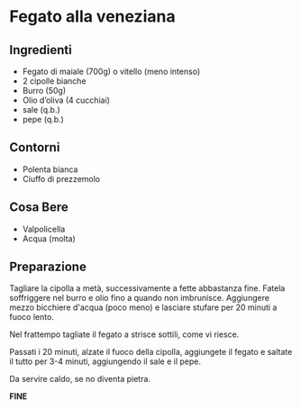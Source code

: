 # Fegato alla veneziana

## Ingredienti

-	Fegato di maiale (700g) o vitello (meno intenso)
-	2 cipolle bianche
-	Burro (50g)
-	Olio d’oliva (4 cucchiai)
-	sale (q.b.)
-	pepe (q.b.)

## Contorni

-	Polenta bianca
-	Ciuffo di prezzemolo

## Cosa Bere

-	Valpolicella
-	Acqua (molta)

## Preparazione

Tagliare la cipolla a metà, successivamente a fette abbastanza fine. Fatela soffriggere nel burro e olio fino a quando non imbrunisce. 
Aggiungere mezzo bicchiere d'acqua (poco meno) e lasciare stufare per 20 minuti a fuoco lento.

Nel frattempo tagliate il fegato a strisce sottili, come vi riesce.

Passati i 20 minuti, alzate il fuoco della cipolla, aggiungete il fegato e saltate il tutto per 3-4 minuti, aggiungendo il sale e il pepe.

Da servire caldo, se no diventa pietra.

**FINE**







